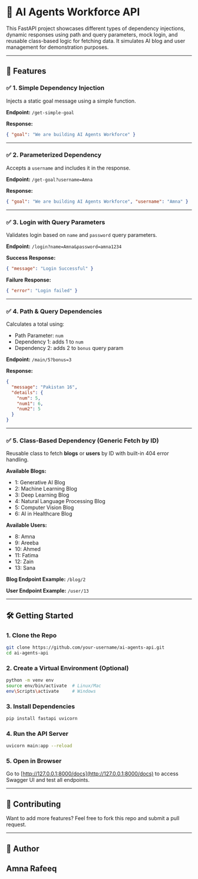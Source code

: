 # 🚀 AI Agents Workforce API

This FastAPI project showcases different types of dependency injections, dynamic responses using path and query parameters, mock login, and reusable class-based logic for fetching data. It simulates AI blog and user management for demonstration purposes.

---

## 📂 Features

### ✅ 1. Simple Dependency Injection

Injects a static goal message using a simple function.

**Endpoint:** `/get-simple-goal`

**Response:**
```json
{ "goal": "We are building AI Agents Workforce" }
```

---

### ✅ 2. Parameterized Dependency

Accepts a `username` and includes it in the response.

**Endpoint:** `/get-goal?username=Amna`

**Response:**
```json
{ "goal": "We are building AI Agents Workforce", "username": "Amna" }
```

---

### ✅ 3. Login with Query Parameters

Validates login based on `name` and `password` query parameters.

**Endpoint:** `/login?name=Amna&password=amna1234`

**Success Response:**
```json
{ "message": "Login Successful" }
```

**Failure Response:**
```json
{ "error": "Login failed" }
```

---

### ✅ 4. Path & Query Dependencies

Calculates a total using:
- Path Parameter: `num`
- Dependency 1: adds 1 to `num`
- Dependency 2: adds 2 to `bonus` query param

**Endpoint:** `/main/5?bonus=3`

**Response:**
```json
{
  "message": "Pakistan 16",
  "details": {
    "num": 5,
    "num1": 6,
    "num2": 5
  }
}
```

---

### ✅ 5. Class-Based Dependency (Generic Fetch by ID)

Reusable class to fetch **blogs** or **users** by ID with built-in 404 error handling.

**Available Blogs:**
- 1: Generative AI Blog
- 2: Machine Learning Blog
- 3: Deep Learning Blog
- 4: Natural Language Processing Blog
- 5: Computer Vision Blog
- 6: AI in Healthcare Blog

**Available Users:**
- 8: Amna
- 9: Areeba
- 10: Ahmed
- 11: Fatima
- 12: Zain
- 13: Sana

**Blog Endpoint Example:** `/blog/2`

**User Endpoint Example:** `/user/13`

---

## 🛠️ Getting Started

### 1. Clone the Repo
```bash
git clone https://github.com/your-username/ai-agents-api.git
cd ai-agents-api
```

### 2. Create a Virtual Environment (Optional)
```bash
python -m venv env
source env/bin/activate  # Linux/Mac
env\Scripts\activate     # Windows
```

### 3. Install Dependencies
```bash
pip install fastapi uvicorn
```

### 4. Run the API Server
```bash
uvicorn main:app --reload
```

### 5. Open in Browser
Go to [http://127.0.0.1:8000/docs](http://127.0.0.1:8000/docs) to access Swagger UI and test all endpoints.

---

## 🤝 Contributing

Want to add more features? Feel free to fork this repo and submit a pull request.

---

## 🧠 Author

**Amna Rafeeq**  
---
